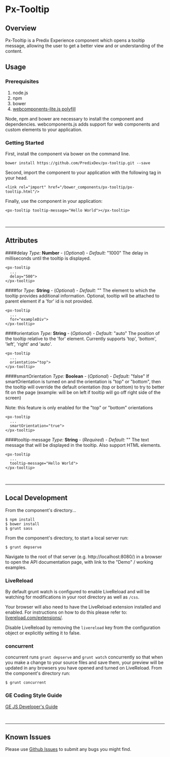 # Px-Tooltip

## Overview

Px-Tooltip is a Predix Experience component which opens a tooltip message,
allowing the user to get a better view and or understanding of the content.

## Usage

### Prerequisites
1. node.js
2. npm
3. bower
4. [webcomponents-lite.js polyfill](https://github.com/webcomponents/webcomponentsjs)

Node, npm and bower are necessary to install the component and dependencies. webcomponents.js adds support for web components and custom elements to your application.

### Getting Started

First, install the component via bower on the command line.

```
bower install https://github.com/PredixDev/px-tooltip.git --save
```

Second, import the component to your application with the following tag in your head.

```
<link rel="import" href="/bower_components/px-tooltip/px-tooltip.html"/>
```

Finally, use the component in your application:

```
<px-tooltip tooltip-message="Hello World"></px-tooltip>
```

<br />
<hr />

## Attributes

####delay
*Type:* **Number** - (*Optional*) - *Default:* "1000"
The delay in milliseconds until the tooltip is displayed.

```
<px-tooltip
  ...
  delay="500">
</px-tooltip>
```

####for
*Type:* **String** - (*Optional*) - *Default:* ""
The element to which the tooltip provides additional information.  Optional, tooltip will be attached to parent element if a 'for' id is not provided.

```
<px-tooltip
  ...
  for="exampleDiv">
</px-tooltip>
```

####orientation
*Type:* **String** - (*Optional*) - *Default:* "auto"
The position of the tooltip relative to the 'for' element. Currently supports 'top', 'bottom', 'left', 'right' and 'auto'.

```
<px-tooltip
  ...
  orientation="top">
</px-tooltip>
```

####smartOrientation
*Type:* **Boolean** - (*Optional*) - *Default:* "false"
If smartOrientation is turned on and the orientation is "top" or "bottom", then the tooltip will override the default orientation (top or bottom) to try to better fit on the page (example: will be on left if tooltip will go off right side of the screen)

Note: this feature is only enabled for the "top" or "bottom" orientations

```
<px-tooltip
  ...
  smartOrientation="true">
</px-tooltip>
```

####tooltip-message
*Type:* **String** - (*Required*) - *Default:* ""
The text message that will be displayed in the tooltip. Also support HTML elements.

```
<px-tooltip
  ...
  tooltip-message="Hello World">
</px-tooltip>
```

<br />
<hr />


## Local Development

From the component's directory...

```
$ npm install
$ bower install
$ grunt sass
```

From the component's directory, to start a local server run:

```
$ grunt depserve
```

Navigate to the root of that server (e.g. http://localhost:8080/) in a browser to open the API documentation page, with link to the "Demo" / working examples.

### LiveReload

By default grunt watch is configured to enable LiveReload and will be watching for modifications in your root directory as well as `/css`.

Your browser will also need to have the LiveReload extension installed and enabled. For instructions on how to do this please refer to: [livereload.com/extensions/](http://livereload.com/extensions/).

Disable LiveReload by removing the `livereload` key from the configuration object or explicitly setting it to false.


### concurrent
concurrent runs `grunt depserve` and `grunt watch` concurrently so that when you make a change to your source files and save them, your preview will be updated in any browsers you have opened and turned on LiveReload.
From the component's directory run:

```
$ grunt concurrent
```

### GE Coding Style Guide
[GE JS Developer's Guide](https://github.com/GeneralElectric/javascript)

<br />
<hr />

## Known Issues

Please use [Github Issues](https://github.com/PredixDev/px-tooltip/issues) to submit any bugs you might find.
